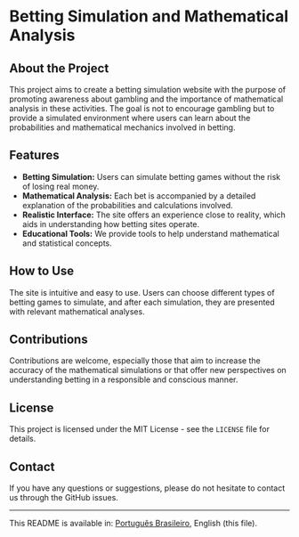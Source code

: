 
# Betting Simulation and Mathematical Analysis

## About the Project

This project aims to create a betting simulation website with the purpose of promoting awareness about gambling and the importance of mathematical analysis in these activities. The goal is not to encourage gambling but to provide a simulated environment where users can learn about the probabilities and mathematical mechanics involved in betting.

## Features

- **Betting Simulation:** Users can simulate betting games without the risk of losing real money.
- **Mathematical Analysis:** Each bet is accompanied by a detailed explanation of the probabilities and calculations involved.
- **Realistic Interface:** The site offers an experience close to reality, which aids in understanding how betting sites operate.
- **Educational Tools:** We provide tools to help understand mathematical and statistical concepts.

## How to Use

The site is intuitive and easy to use. Users can choose different types of betting games to simulate, and after each simulation, they are presented with relevant mathematical analyses.

## Contributions

Contributions are welcome, especially those that aim to increase the accuracy of the mathematical simulations or that offer new perspectives on understanding betting in a responsible and conscious manner.

## License

This project is licensed under the MIT License - see the `LICENSE` file for details.

## Contact

If you have any questions or suggestions, please do not hesitate to contact us through the GitHub issues.

---

This README is available in: [Português Brasileiro](README.md), English (this file).
